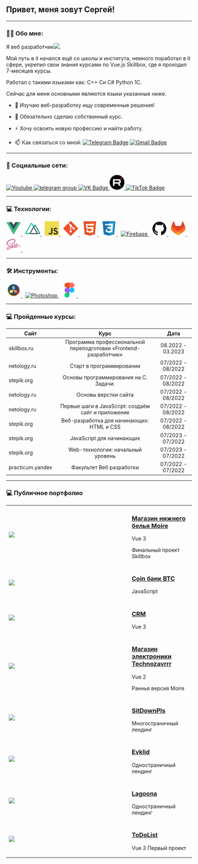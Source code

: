 ## Привет, меня зовут Сергей!

---

### :man_technologist: Обо мне:

Я веб разработчик<img src="https://media.giphy.com/media/WUlplcMpOCEmTGBtBW/giphy.gif" width="30px">.

Мой путь в it начался ещё со школы и института, немного поработал в it сфере, укрепил свои знания курсами по Vue.js Skillbox, где я проходил 7-месяцев курсы.

Работал с такими языками как: C++ Cи C# Python 1C.

Сейчас для меня основными являются языки указанные ниже.

- :telescope: Изучаю веб-разработку ищу современные решения!

- :seedling: Обязательно сделаю собственный курс.

- :zap: Хочу освоить новую профессию и найти работу.

- :mailbox: Как связаться со мной:
  [![Telegram Badge](https://img.shields.io/badge/-i5anin-blue?style=flat&logo=Telegram&logoColor=white)](https://t.me/i5anin)
  [![Gmail Badge](https://img.shields.io/badge/-Gmail-red?style=flat&logo=Gmail&logoColor=white)](mailto:isanin.pro@gmail.com)

---

### 🤝 Социальные сети:

  <div id="badges">
     <a href="https://www.youtube.com/channel/UCbmJEEZ-Q-dRVV7j8wOr5cw" target="_blank">
      <img src="https://cdn-icons-png.flaticon.com/512/3670/3670147.png" width="40" height="40" alt="Youtube"/>
    </a> 
    <a href="https://t.me/i5anin" target="_blank">
      <img src="https://cdn-icons-png.flaticon.com/512/2111/2111646.png" width="40" height="40" alt="telegram group" />
    </a>
    <a href="https://vk.com/i5anin" target="_blank">
      <img src="https://cdn-icons-png.flaticon.com/512/145/145813.png" width="40" height="40" alt="VK Badge"/>
    </a>
     <a href="https://rutube.ru/channel/25044728/" target="_blank">
      <img src="https://github.com/i5anin/i5anin/blob/main/ico/rutube.png" width="40" height="40" alt="RuTube Badge"/>
    </a> 
     <a href="https://www.tiktok.com/@sergey.isanin" target="_blank">
      <img src="https://cdn-icons-png.flaticon.com/512/3670/3670132.png" width="40" height="40" alt="TikTok Badge"/>
    </a>

  </div>

---

### 💻 Технологии:

<div>
<!-- vue -->
<a href="https://vuejs.org/guide/introduction.html" target="_blank">
  <img 
  src="https://github.com/devicons/devicon/blob/master/icons/vuejs/vuejs-original.svg" title="Vue.js" alt="Vue.js" width="40" height="40"/>
</a>&nbsp
<!-- Nuxt.js -->
<a href="https://nuxtjs.org/" target="_blank">
  <img 
  src="https://github.com/devicons/devicon/blob/master/icons/nuxtjs/nuxtjs-original.svg" title="Nuxt.js" alt="Nuxt.js" width="40" height="40"/>
</a>&nbsp
<!-- JavaScript -->
<a href="https://developer.mozilla.org/ru/docs/Web/JavaScript/Reference" target="_blank">
  <img 
  src="https://github.com/devicons/devicon/blob/master/icons/javascript/javascript-original.svg" title="JavaScript" alt="JavaScript" width="40" height="40"/>
</a>&nbsp
<!-- Git -->
<a href="https://git-scm.com/docs" target="_blank">
  <img src="https://github.com/devicons/devicon/blob/master/icons/git/git-original.svg" title="GitLab" alt="GitLab" width="40" height="40"/>
</a>&nbsp
<!-- HTML 5 -->
<a href="https://www.w3schools.com/html/" target="_blank">
  <img src="https://github.com/devicons/devicon/blob/master/icons/html5/html5-original.svg" title="HTML 5" alt="HTML 5" width="40" height="40"/>
</a>&nbsp
<!-- CSS -->
<a href="https://www.w3schools.com/css/" target="_blank">
  <img src="https://github.com/devicons/devicon/blob/master/icons/css3/css3-original.svg" title="CSS" alt="CSS" width="40" height="40"/>
</a>&nbsp
<!-- Firebase -->
<a href="https://firebase.google.com/docs/database/web/read-and-write" target="_blank">
  <img src="https://firebase.google.com/static/downloads/brand-guidelines/SVG/logo-logomark.svg" title="Firebase" alt="Firebase" width="40" height="40"/>
</a>&nbsp
<!-- github -->
<a href="https://github.com/i5anin" target="_blank">
  <img src="https://github.com/devicons/devicon/blob/master/icons/github/github-original.svg" title="github" alt="github" width="40" height="40"/>
</a>&nbsp
<!-- gitlab -->
<a href="https://gitlab.com/sergey.isanin" target="_blank">
  <img src="https://github.com/devicons/devicon/blob/master/icons/gitlab/gitlab-original.svg" title="gitlab" alt="gitlab" width="40" height="40"/>
</a>&nbsp
<!-- sass -->
<a href="https://sass-lang.com/documentation/syntax" target="_blank">
  <img src="https://github.com/devicons/devicon/blob/master/icons/sass/sass-original.svg" title="sass" alt="sass" width="40" height="40"/>
</a>&nbsp

</div>

---

### 🛠 Инструменты:

<div>
<!-- DaVinci Resolve -->
<a href="https://www.blackmagicdesign.com/products/davinciresolve" target="_blank">
  <img src="https://github.com/i5anin/i5anin/blob/main/ico/DaVinciResolve.svg" title="DaVinci Resolve" alt="DaVinci Resolve" width="40" height="40"/>
</a>&nbsp
<!-- Photoshop -->
<a href="https://www.adobe.com/ru/products/photoshop.html" target="_blank">
  <img src="https://cdn-icons-png.flaticon.com/512/5968/5968520.png" title="Photoshop" alt="Photoshop" width="40" height="40"/>
</a>&nbsp
<!-- Figma -->
<a href="https://www.figma.com/" target="_blank">
  <img src="https://github.com/devicons/devicon/blob/master/icons/figma/figma-original.svg" title="Figma" alt="Figma" width="40" height="40"/>
</a>&nbsp
</div>

---

### 💻 Пройденные курсы:

| Сайт             |                               Курс                               |       Дата        |
| ---------------- | :--------------------------------------------------------------: | :---------------: |
| skillbox.ru      | Программа профессиональной переподготовки «Frontend-разработчик» | 08.2022 - 03.2023 |
| netology.ru      |                     Старт в программировании                     | 07/2022 - 08/2022 |
| stepik.org       |              Основы программирования на C. Задачи.               | 07/2022 - 08/2022 |
| netology.ru      |                       Основы верстки сайта                       | 07/2022 - 08/2022 |
| netology.ru      |       Первые шаги в JavaScript: создаём сайт и приложение        | 07/2022 - 08/2022 |
| stepik.org       |            Веб-разработка для начинающих: HTML и CSS             | 07/2022 - 08/2022 |
| stepik.org       |                    JavaScript для начинающих                     | 07/2023 - 07/2022 |
| stepik.org       |                Web-технологии: начальный уровень                 | 07/2023 - 07/2022 |
| practicum.yandex |                     Факультет Веб разработки                     | 07/2022 - 07/2022 |

---

### 💻 Публичное портфолио

<table>
    <!-- -- Магазин Moire -- -->
    <tr>
         <td width='320px'>
                    <a href='https://gitlab.com/sergey.isanin/final_javascript_pro' title='Открыть проект'>
                        <img src='https://cdn-icons-png.flaticon.com/512/739/739249.png' width='30px'>
                    </a>
                </td> 
        <td>
            <h3>
                <a href='https://gitlab.com/sergey.isanin/exam_vue' title='Открыть репозиторий'>
                    Магазин нижнего белья Moire
                </a>
            </h3>
            <p>Vue 3</p>
            <p>Финальный проект Skillbox</p>
        </td>
    </tr>
        <!-- -- Coin банк -- -->
    <tr>
        <td width='320px'>
            <a href='https://gitlab.com/sergey.isanin/final_javascript_pro' title='Просмотр демо-версии проекта'>
              <img src='assets/coin.gif' width='300px'>
            </a>
          </td>
        <td>
            <h3><a href='https://gitlab.com/sergey.isanin/final_javascript_pro' title='Открыть репозиторий'>
                    Coin банк BTC
                </a>
            </h3>
            <p>JavaScript</p>
        </td>
    </tr>
    <!-- -- CRM -- -->
    <tr>
        <td width='320px'>
            <a href='#' title='Просмотр демо-версии проекта'>
              <img src='assets/skb-crm.gif' width='300px'>
            </a>
          </td> 
        <td>
            <h3><a href='https://gitlab.com/sergey.isanin/final_vue' title='Открыть репозиторий'>CRM</a></h3>
            <p>Vue 3</p>
        </td>
    </tr>
    <!-- -- Technozavrrr -- -->
    <tr>
         <td width='320px'>
            <a href='https://gitlab.com/sergey.isanin/final_javascript_pro' title='Просмотр демо-версии проекта'>
              <img src='https://cdn-icons-png.flaticon.com/512/739/739249.png' width='30px'>
            </a>
          </td> 
        <td>
            <h3><a href='https://gitlab.com/sergey.isanin/vue/-/tree/main/08_api_2' title='Открыть репозиторий'>Магазин
                    электроники Technozavrrr</a>
            </h3>
            <p>Vue 2</p>
            <p>Раннья версия Moire</p>
        </td>
    </tr>
    <!-- -- SitDownPls -- -->
    <tr>
        <td width='320px'>
            <a href='#' title='Просмотр демо-версии проекта'>
              <img src='assets/stdpls.gif' width='300px'>
            </a>
          </td> 
        <td>
            <h3><a href='https://gitlab.com/sergey.isanin/final_weblayout_pro'
                    title='Открыть репозиторий'>SitDownPls</a></h3>
            <p>Многостраничный лендинг</p>
        </td>
    </tr>
    <!-- -- Evklid -- -->
    <tr>
        <td width='320px'>
            <a href='#' title='Просмотр демо-версии проекта'>
              <img src='assets/evklid.gif' width='300px'>
            </a>
          </td> 
        <td>
            <h3><a href='https://gitlab.com/sergey.isanin/weblayout_pro/-/tree/main/04_optimization'
                    title='Открыть репозиторий'>Evklid</a></h3>
            <p>Одностраничный лендинг</p>
        </td>
    </tr>
    <!-- -- Lagoona -- -->
    <tr>
        <td width='320px'>
            <a href='#' title='Просмотр демо-версии проекта'>
              <img src='assets/lagoona.gif' width='300px'>
            </a>
          </td> 
        <td>
            <h3>
                <a href='https://gitlab.com/sergey.isanin/weblayout/-/tree/main/10_advanced-css'
                    title='Открыть репозиторий'>Lagoona</a>
            </h3>
            <p>Одностраничный лендинг</p>
        </td>
    </tr>
    <!-- -- ToDoList -- -->
    <tr>
        <td width='320px'>
            <a href='https://todolist-betaio-quantum-x.vercel.app/' title='Просмотр демо-версии проекта'>
              <img src='https://cdn-icons-png.flaticon.com/512/739/739249.png' width='30px'>
            </a>
          </td> 
        <td>
            <h3><a href='#' title='Открыть репозиторий'>ToDoList</a></h3>
            <p>Vue 3 Первый проект</p>
        </td>
    </tr>
</table>
